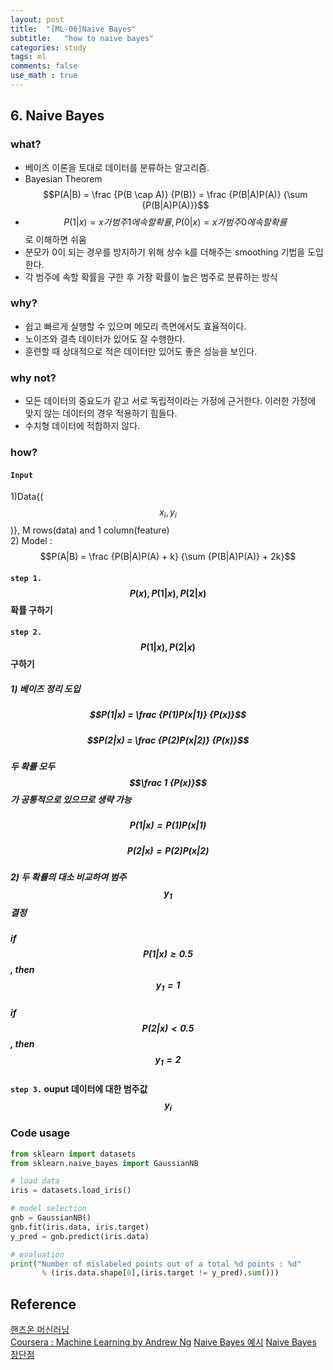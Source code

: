 ```yaml
---
layout: post
title:  "[ML-06]Naive Bayes"
subtitle:   "how to naive bayes"
categories: study
tags: ml
comments: false
use_math : true
---
```


## 6. Naive Bayes

### what?
- 베이즈 이론을 토대로 데이터를 분류하는 알고리즘. 
- Bayesian Theorem 
  $$P(A|B) = \frac {P(B \cap A)} {P(B)} = \frac {P(B|A)P(A)} {\sum {P(B|A)P(A)}}$$
- $$P(1|x) = x가 범주 1에 속할 확률, P(0|x) = x가 범주 0에 속할 확률$$로 이해하면 쉬움
- 분모가 0이 되는 경우를 방지하기 위해 상수 k를 더해주는 smoothing 기법을 도입한다. 
- 각 범주에 속할 확률을 구한 후 가장 확률이 높은 범주로 분류하는 방식

### why?
- 쉽고 빠르게 실행할 수 있으며 메모리 측면에서도 효율적이다. 
- 노이즈와 결측 데이터가 있어도 잘 수행한다.
- 훈련할 때 상대적으로 적은 데이터만 있어도 좋은 성능을 보인다.

### why not?
- 모든 데이터의 중요도가 같고 서로 독립적이라는 가정에 근거한다. 이러한 가정에 맞지 않는 데이터의 경우 적용하기 힘들다. 
- 수치형 데이터에 적합하지 않다. 

### how?
#### ```Input``` 
1)Data{($$x_i, y_i$$)}, M rows(data) and 1 column(feature)    
2) Model : $$P(A|B) = \frac {P(B|A)P(A) + k} {\sum {P(B|A)P(A)} + 2k}$$ 
#### ```step 1.``` $$P(x), P(1|x), P(2|x)$$ 확률 구하기
#### ```step 2.``` $$P(1|x), P(2|x)$$ 구하기
##### 1) 베이즈 정리 도입
##### $$P(1|x) = \frac {P(1)P(x|1)} {P(x)}$$
##### $$P(2|x) = \frac {P(2)P(x|2)} {P(x)}$$
##### 두 확률 모두 $$\frac 1 {P(x)}$$가 공통적으로 있으므로 생략 가능
##### $$P(1|x) =  {P(1)P(x|1)} $$
##### $$P(2|x) =  {P(2)P(x|2)} $$
##### 2) 두 확률의 대소 비교하여 범주 $$y_1$$ 결정 
##### if $$P(1|x) \ge 0.5$$, then $$y_1 = 1$$
##### if $$P(2|x) < 0.5$$, then $$y_1 = 2$$
#### ```step 3.``` ouput   데이터에 대한 범주값 $$y_i$$

### Code usage
```python
from sklearn import datasets
from sklearn.naive_bayes import GaussianNB

# load data
iris = datasets.load_iris()

# model selection
gnb = GaussianNB()
gnb.fit(iris.data, iris.target)
y_pred = gnb.predict(iris.data)

# evaluation
print("Number of mislabeled points out of a total %d points : %d"
       % (iris.data.shape[0],(iris.target != y_pred).sum()))
```
## Reference 
[핸즈온 머신러닝](https://github.com/rickiepark/handson-ml)      
[Coursera : Machine Learning by Andrew Ng](https://www.coursera.org/learn/machine-learning/home/welcome)
[Naive Bayes 예시](https://gomguard.tistory.com/69)
[Naive Bayes 장단점](http://w3devlabs.net/wp/?p=17273)


